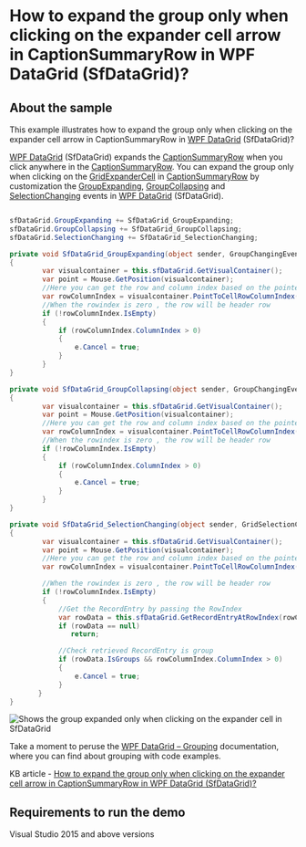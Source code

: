 # How to expand the group only when clicking on the expander cell arrow in CaptionSummaryRow in WPF DataGrid (SfDataGrid)? 

## About the sample
This example illustrates how to expand the group only when clicking on the expander cell arrow in CaptionSummaryRow in [WPF DataGrid](https://www.syncfusion.com/wpf-controls/datagrid) (SfDataGrid)? 

[WPF DataGrid](https://www.syncfusion.com/wpf-controls/datagrid) (SfDataGrid) expands the [CaptionSummaryRow](https://help.syncfusion.com/cr/wpf/Syncfusion.UI.Xaml.Grid.SfDataGrid.html#Syncfusion_UI_Xaml_Grid_SfDataGrid_CaptionSummaryRow) when you click anywhere in the [CaptionSummaryRow](https://help.syncfusion.com/cr/wpf/Syncfusion.UI.Xaml.Grid.SfDataGrid.html#Syncfusion_UI_Xaml_Grid_SfDataGrid_CaptionSummaryRow). You can expand the group only when clicking on the [GridExpanderCell](https://help.syncfusion.com/cr/wpf/Syncfusion.UI.Xaml.Grid.GridExpanderCellControl.html) in [CaptionSummaryRow](https://help.syncfusion.com/cr/wpf/Syncfusion.UI.Xaml.Grid.SfDataGrid.html#Syncfusion_UI_Xaml_Grid_SfDataGrid_CaptionSummaryRow) by customization the [GroupExpanding](https://help.syncfusion.com/cr/wpf/Syncfusion.UI.Xaml.Grid.SfDataGrid.html#Syncfusion_UI_Xaml_Grid_SfDataGrid_GroupExpanding), [GroupCollapsing](https://help.syncfusion.com/cr/wpf/Syncfusion.UI.Xaml.Grid.SfDataGrid.html#Syncfusion_UI_Xaml_Grid_SfDataGrid_GroupCollapsing) and [SelectionChanging](https://help.syncfusion.com/cr/wpf/Syncfusion.UI.Xaml.Grid.SfDataGrid.html#Syncfusion_UI_Xaml_Grid_SfDataGrid_SelectionChanging) events in [WPF DataGrid](https://www.syncfusion.com/wpf-controls/datagrid) (SfDataGrid).

```C#

sfDataGrid.GroupExpanding += SfDataGrid_GroupExpanding;
sfDataGrid.GroupCollapsing += SfDataGrid_GroupCollapsing;
sfDataGrid.SelectionChanging += SfDataGrid_SelectionChanging;

private void SfDataGrid_GroupExpanding(object sender, GroupChangingEventArgs e)
{
        var visualcontainer = this.sfDataGrid.GetVisualContainer();
        var point = Mouse.GetPosition(visualcontainer);
        //Here you can get the row and column index based on the pointer position by using PointToCellRowColumnIndex() method
        var rowColumnIndex = visualcontainer.PointToCellRowColumnIndex(point);
        //When the rowindex is zero , the row will be header row 
        if (!rowColumnIndex.IsEmpty)
        {
            if (rowColumnIndex.ColumnIndex > 0)
            {
                e.Cancel = true;
            }
        }
}

private void SfDataGrid_GroupCollapsing(object sender, GroupChangingEventArgs e)
{
        var visualcontainer = this.sfDataGrid.GetVisualContainer();
        var point = Mouse.GetPosition(visualcontainer);
        //Here you can get the row and column index based on the pointer position by using PointToCellRowColumnIndex() method
        var rowColumnIndex = visualcontainer.PointToCellRowColumnIndex(point);
        //When the rowindex is zero , the row will be header row 
        if (!rowColumnIndex.IsEmpty)
        {
            if (rowColumnIndex.ColumnIndex > 0)
            {
                e.Cancel = true;
            }
        }
}

private void SfDataGrid_SelectionChanging(object sender, GridSelectionChangingEventArgs e)
{
        var visualcontainer = this.sfDataGrid.GetVisualContainer();
        var point = Mouse.GetPosition(visualcontainer);
        //Here you can get the row and column index based on the pointer position by using PointToCellRowColumnIndex() method 
        var rowColumnIndex = visualcontainer.PointToCellRowColumnIndex(point);

        //When the rowindex is zero , the row will be header row  
        if (!rowColumnIndex.IsEmpty)
        {
            //Get the RecordEntry by passing the RowIndex 
            var rowData = this.sfDataGrid.GetRecordEntryAtRowIndex(rowColumnIndex.RowIndex);
            if (rowData == null)
               return;

            //Check retrieved RecordEntry is group 
            if (rowData.IsGroups && rowColumnIndex.ColumnIndex > 0)
            {
                e.Cancel = true;
            }
       }
}

```

![Shows the group expanded only when clicking on the expander cell in SfDataGrid](ExpandGrouping.gif)

Take a moment to peruse the [WPF DataGrid – Grouping](https://help.syncfusion.com/wpf/datagrid/grouping) documentation, where you can find about grouping with code examples.

KB article - [How to expand the group only when clicking on the expander cell arrow in CaptionSummaryRow in WPF DataGrid (SfDataGrid)?](https://www.syncfusion.com/kb/12572/how-to-expand-the-group-only-when-clicking-on-the-expander-cell-arrow-in-captionsummaryrow) 

## Requirements to run the demo
Visual Studio 2015 and above versions
